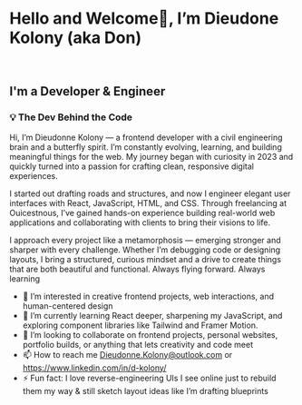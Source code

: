 <h1>Hello and Welcome👋, I’m Dieudone Kolony (aka Don)</h1> <br/>
<h2>I'm a Developer & Engineer</h2>
<h3>💡 The Dev Behind the Code</h3>
<p>Hi, I’m Dieudonne Kolony — a frontend developer with a civil engineering brain and a butterfly spirit. I’m constantly evolving, learning, and building meaningful things for the web. My journey began with curiosity in 2023 and quickly turned into a passion for crafting clean, responsive digital experiences.

I started out drafting roads and structures, and now I engineer elegant user interfaces with React, JavaScript, HTML, and CSS. Through freelancing at Ouicestnous, I’ve gained hands-on experience building real-world web applications and collaborating with clients to bring their visions to life.

I approach every project like a metamorphosis — emerging stronger and sharper with every challenge. Whether I’m debugging code or designing layouts, I bring a structured, curious mindset and a drive to create things that are both beautiful and functional. Always flying forward. Always learning</p>

- 👀 I’m interested in creative frontend projects, web interactions, and human-centered design
- 🌱 I’m currently learning React deeper, sharpening my JavaScript, and exploring component libraries like Tailwind and Framer Motion.
- 💞️ I’m looking to collaborate on frontend projects, personal websites, portfolio builds, or anything that lets creativity and code meet
- 📫 How to reach me Dieudonne.Kolony@outlook.com or https://www.linkedin.com/in/d-kolony/
- ⚡ Fun fact: I love reverse-engineering UIs I see online just to rebuild them my way & still sketch layout ideas like I’m drafting blueprints

<!---
donkolony/donkolony is a ✨ special ✨ repository because its `README.md` (this file) appears on your GitHub profile.
You can click the Preview link to take a look at your changes.
--->
